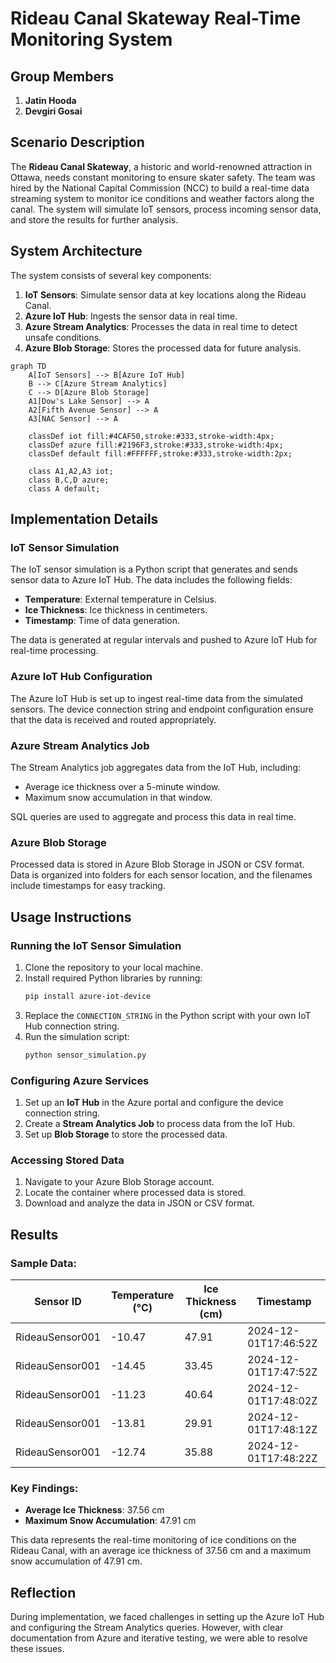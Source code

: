 # Rideau Canal Skateway Real-Time Monitoring System

## Group Members
1. **Jatin Hooda**
2. **Devgiri Gosai**

## Scenario Description
The **Rideau Canal Skateway**, a historic and world-renowned attraction in Ottawa, needs constant monitoring to ensure skater safety. The team was hired by the National Capital Commission (NCC) to build a real-time data streaming system to monitor ice conditions and weather factors along the canal. The system will simulate IoT sensors, process incoming sensor data, and store the results for further analysis.

## System Architecture
The system consists of several key components:
1. **IoT Sensors**: Simulate sensor data at key locations along the Rideau Canal.
2. **Azure IoT Hub**: Ingests the sensor data in real time.
3. **Azure Stream Analytics**: Processes the data in real time to detect unsafe conditions.
4. **Azure Blob Storage**: Stores the processed data for future analysis.

```mermaid
graph TD
    A[IoT Sensors] --> B[Azure IoT Hub]
    B --> C[Azure Stream Analytics]
    C --> D[Azure Blob Storage]
    A1[Dow's Lake Sensor] --> A
    A2[Fifth Avenue Sensor] --> A
    A3[NAC Sensor] --> A

    classDef iot fill:#4CAF50,stroke:#333,stroke-width:4px;
    classDef azure fill:#2196F3,stroke:#333,stroke-width:4px;
    classDef default fill:#FFFFFF,stroke:#333,stroke-width:2px;

    class A1,A2,A3 iot;
    class B,C,D azure;
    class A default;
```


## Implementation Details

### IoT Sensor Simulation
The IoT sensor simulation is a Python script that generates and sends sensor data to Azure IoT Hub. The data includes the following fields:
- **Temperature**: External temperature in Celsius.
- **Ice Thickness**: Ice thickness in centimeters.
- **Timestamp**: Time of data generation.

The data is generated at regular intervals and pushed to Azure IoT Hub for real-time processing.

### Azure IoT Hub Configuration
The Azure IoT Hub is set up to ingest real-time data from the simulated sensors. The device connection string and endpoint configuration ensure that the data is received and routed appropriately.

### Azure Stream Analytics Job
The Stream Analytics job aggregates data from the IoT Hub, including:
- Average ice thickness over a 5-minute window.
- Maximum snow accumulation in that window.

SQL queries are used to aggregate and process this data in real time.

### Azure Blob Storage
Processed data is stored in Azure Blob Storage in JSON or CSV format. Data is organized into folders for each sensor location, and the filenames include timestamps for easy tracking.

## Usage Instructions

### Running the IoT Sensor Simulation
1. Clone the repository to your local machine.
2. Install required Python libraries by running:
    ```bash
    pip install azure-iot-device
    ```
3. Replace the `CONNECTION_STRING` in the Python script with your own IoT Hub connection string.
4. Run the simulation script:
    ```bash
    python sensor_simulation.py
    ```

### Configuring Azure Services
1. Set up an **IoT Hub** in the Azure portal and configure the device connection string.
2. Create a **Stream Analytics Job** to process data from the IoT Hub.
3. Set up **Blob Storage** to store the processed data.

### Accessing Stored Data
1. Navigate to your Azure Blob Storage account.
2. Locate the container where processed data is stored.
3. Download and analyze the data in JSON or CSV format.

## Results

### Sample Data:

| Sensor ID       | Temperature (°C) | Ice Thickness (cm) | Timestamp              |
|-----------------|------------------|--------------------|------------------------|
| RideauSensor001 | -10.47           | 47.91              | 2024-12-01T17:46:52Z   |
| RideauSensor001 | -14.45           | 33.45              | 2024-12-01T17:47:52Z   |
| RideauSensor001 | -11.23           | 40.64              | 2024-12-01T17:48:02Z   |
| RideauSensor001 | -13.81           | 29.91              | 2024-12-01T17:48:12Z   |
| RideauSensor001 | -12.74           | 35.88              | 2024-12-01T17:48:22Z   |

### Key Findings:
- **Average Ice Thickness**: 37.56 cm
- **Maximum Snow Accumulation**: 47.91 cm

This data represents the real-time monitoring of ice conditions on the Rideau Canal, with an average ice thickness of 37.56 cm and a maximum snow accumulation of 47.91 cm.


## Reflection
During implementation, we faced challenges in setting up the Azure IoT Hub and configuring the Stream Analytics queries. However, with clear documentation from Azure and iterative testing, we were able to resolve these issues.


